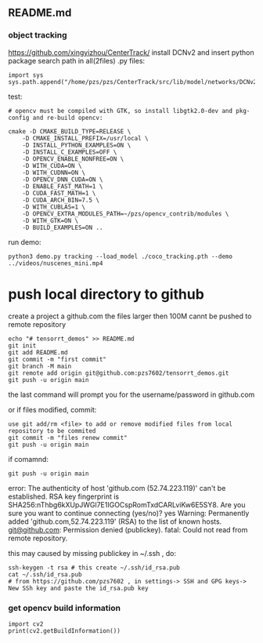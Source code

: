 ## README.md

### object tracking
https://github.com/xingyizhou/CenterTrack/
install DCNv2 and insert python package search path in all(2files) .py files:
```
import sys
sys.path.append("/home/pzs/pzs/CenterTrack/src/lib/model/networks/DCNv2")
```
test:
```
# opencv must be compiled with GTK, so install libgtk2.0-dev and pkg-config and re-build opencv:

cmake -D CMAKE_BUILD_TYPE=RELEASE \
	-D CMAKE_INSTALL_PREFIX=/usr/local \
	-D INSTALL_PYTHON_EXAMPLES=ON \
	-D INSTALL_C_EXAMPLES=OFF \
	-D OPENCV_ENABLE_NONFREE=ON \
	-D WITH_CUDA=ON \
	-D WITH_CUDNN=ON \
	-D OPENCV_DNN_CUDA=ON \
	-D ENABLE_FAST_MATH=1 \
	-D CUDA_FAST_MATH=1 \
	-D CUDA_ARCH_BIN=7.5 \
	-D WITH_CUBLAS=1 \
	-D OPENCV_EXTRA_MODULES_PATH=~/pzs/opencv_contrib/modules \
    -D WITH_GTK=ON \
	-D BUILD_EXAMPLES=ON ..
```
run demo:
```
python3 demo.py tracking --load_model ./coco_tracking.pth --demo ../videos/nuscenes_mini.mp4 

```
# push local directory to github

create a project a github.com
the files larger then 100M cannt be pushed to remote repository
```
echo "# tensorrt_demos" >> README.md
git init
git add README.md
git commit -m "first commit"
git branch -M main
git remote add origin git@github.com:pzs7602/tensorrt_demos.git
git push -u origin main
```
the last command will prompt you for the username/password in github.com

or if files modified, commit:
```
use git add/rm <file> to add or remove modified files from local repository to be commited
git commit -m "files renew commit"
git push -u origin main
```

if comamnd: 
```
git push -u origin main  
```
error:
The authenticity of host 'github.com (52.74.223.119)' can't be established.
RSA key fingerprint is SHA256:nThbg6kXUpJWGl7E1IGOCspRomTxdCARLviKw6E5SY8.
Are you sure you want to continue connecting (yes/no)? yes
Warning: Permanently added 'github.com,52.74.223.119' (RSA) to the list of known hosts.
git@github.com: Permission denied (publickey).
fatal: Could not read from remote repository.

this may caused by missing publickey in ~/.ssh , do:
```
ssh-keygen -t rsa # this create ~/.ssh/id_rsa.pub
cat ~/.ssh/id_rsa.pub
# from https://github.com/pzs7602 , in settings-> SSH and GPG keys-> New SSh key and paste the id_rsa.pub key
```

### get opencv build information
```
import cv2
print(cv2.getBuildInformation())
```
